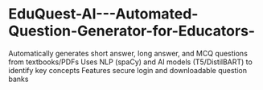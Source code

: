 # EduQuest-AI---Automated-Question-Generator-for-Educators-
Automatically generates short answer, long answer, and MCQ questions from textbooks/PDFs  Uses NLP (spaCy) and AI models (T5/DistilBART) to identify key concepts  Features secure login and downloadable question banks
